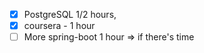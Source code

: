- [x] PostgreSQL 1/2 hours,
- [x] coursera - 1 hour
- [ ] More spring-boot 1 hour => if there's time